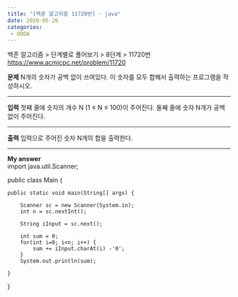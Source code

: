 ```yaml
---
title: "[백준 알고리즘 11720번] - java"
date: 2020-05-26
categories: 
 - ODOA
---
```

백준 알고리즘 > 단계별로 풀어보기 > 8단계 > 11720번 
<a href="https://www.acmicpc.net/problem/11720">https://www.acmicpc.net/problem/11720</a>  

**문제**
N개의 숫자가 공백 없이 쓰여있다. 이 숫자를 모두 합해서 출력하는 프로그램을 작성하시오.

---
**입력**
첫째 줄에 숫자의 개수 N (1 ≤ N ≤ 100)이 주어진다. 둘째 줄에 숫자 N개가 공백없이 주어진다.

---
**출력**
입력으로 주어진 숫자 N개의 합을 출력한다.

---


**My answer**  
import java.util.Scanner;

public class Main {

	public static void main(String[] args) {
	
		Scanner sc = new Scanner(System.in);
		int n = sc.nextInt();
		
		String iInput = sc.next();
		
		int sum = 0;
		for(int i=0; i<n; i++) {
			sum += iInput.charAt(i) -'0';
		}
		System.out.println(sum);
		
	}
}

```




